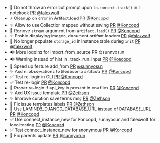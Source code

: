 - 🚸 Do not throw an error but prompt upon `ln.context.track()` in a notebook [PR](https://github.com/laminlabs/lamindb/pull/1925) [@falexwolf](https://github.com/falexwolf)
- ⚡️ Cleanup on error in Artifact.load [PR](https://github.com/laminlabs/lamindb/pull/1943) [@Koncopd](https://github.com/Koncopd)
- ✨ Allow to use Collection.mapped without saving [PR](https://github.com/laminlabs/lamindb/pull/1942) [@Koncopd](https://github.com/Koncopd)
- 🎨  Remove `stream` argument from `artifact.load()` [PR](https://github.com/laminlabs/lamindb/pull/1941) [@Koncopd](https://github.com/Koncopd)
- ✨ Enable displaying images, document artifact loaders [PR](https://github.com/laminlabs/lamindb/pull/1938) [@falexwolf](https://github.com/falexwolf)
- 🎨 No longer populate `storage_id` in instance table during `init` [PR](https://github.com/laminlabs/lamindb-setup/pull/856) [@falexwolf](https://github.com/falexwolf)
- 🔊 More logging for import_from_source [PR](https://github.com/laminlabs/lamindb/pull/1934) [@sunnyosun](https://github.com/sunnyosun)
- 🔊 Warning instead of hint in _track_run_input [PR](https://github.com/laminlabs/lamindb/pull/1933) [@Koncopd](https://github.com/Koncopd)
- 🎨 Speed up feature add_from [PR](https://github.com/laminlabs/lamindb/pull/1931) [@sunnyosun](https://github.com/sunnyosun)
- ✨ Add n_observations to tiledbsoma artifacts [PR](https://github.com/laminlabs/lamindb/pull/1930) [@Koncopd](https://github.com/Koncopd)
- ✅ Test re-login in CLI [PR](https://github.com/laminlabs/lamindb/pull/1929) [@Koncopd](https://github.com/Koncopd)
- ✅ Test re-login [PR](https://github.com/laminlabs/lamin-cli/pull/70) [@Koncopd](https://github.com/Koncopd)
- 🐛 Proper re-login if api_key is present in env files [PR](https://github.com/laminlabs/lamindb-setup/pull/853) [@Koncopd](https://github.com/Koncopd)
- ✨ Add UX issue template [PR](https://github.com/laminlabs/lamindb/pull/1928) [@Zethson](https://github.com/Zethson)
- ✨ Improve curation save terms msg [PR](https://github.com/laminlabs/lamindb/pull/1926) [@Zethson](https://github.com/Zethson)
- 🎨 Fix issue templates labels [PR](https://github.com/laminlabs/lamindb/pull/1927) [@Zethson](https://github.com/Zethson)
- 🔧 Use LAMINDB_DJANGO_DATABASE_URL instead of DATABASE_URL [PR](https://github.com/laminlabs/lamindb-setup/pull/852) [@Koncopd](https://github.com/Koncopd)
- ✅ Use connect_instance_new for Koncopd, sunnyosun and falexwolf for local testing [PR](https://github.com/laminlabs/lamindb-setup/pull/851) [@Koncopd](https://github.com/Koncopd)
- ✅ Test connect_instance_new for anonymous [PR](https://github.com/laminlabs/lamindb-setup/pull/850) [@Koncopd](https://github.com/Koncopd)
- 🐛 Fix parents update [PR](https://github.com/laminlabs/lamindb/pull/1917) [@sunnyosun](https://github.com/sunnyosun)
